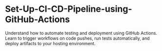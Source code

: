 # Set-Up-CI-CD-Pipeline-using-GitHub-Actions
Understand how to automate testing and deployment using GitHub Actions. Learn to trigger workflows on code pushes, run tests automatically, and deploy artifacts to your hosting environment.

